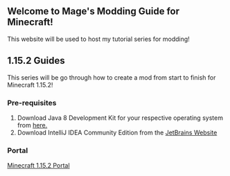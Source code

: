 ## Welcome to Mage's Modding Guide for Minecraft!

This website will be used to host my tutorial series for modding!


## 1.15.2 Guides

This series will be go through how to create a mod from start to finish for Minecraft 1.15.2!

### Pre-requisites

1. Download Java 8 Development Kit for your respective operating system from [here.](https://www.oracle.com/java/technologies/javase/javase-jdk8-downloads.html)
2. Download IntelliJ IDEA Community Edition from the [JetBrains Website](https://www.jetbrains.com/idea/download)

### Portal

[Minecraft 1.15.2 Portal](https://magep.github.io/1.15.2/)
